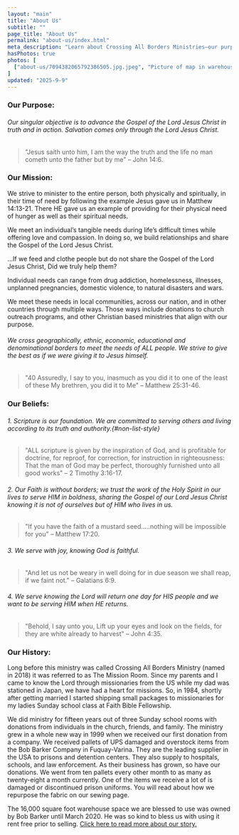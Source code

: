 ```yaml
---
layout: "main"
title: "About Us"
subtitle: ""
page_title: "About Us"
permalink: "about-us/index.html"
meta_description: "Learn about Crossing All Borders Ministries—our purpose, mission, beliefs, and history. We advance the Gospel of Jesus Christ by meeting physical and spiritual needs locally, nationally, and internationally, partnering with churches and ministries to serve people from all backgrounds with compassion and faith."
hasPhotos: true
photos: [
  ["about-us/7094382065792386505.jpg.jpeg", "Picture of map in warehouse"],
]
updated: "2025-9-9"
---
```


### Our Purpose: 

###### Our singular objective is to advance the Gospel of the Lord Jesus Christ in truth and in action. Salvation comes only through the Lord Jesus Christ.

> "Jesus saith unto him, I am the way the truth and the life no man cometh unto the father but by me" – John 14:6.


### Our Mission:

We strive to minister to the entire person, both physically and spiritually, in their time of need by following the example Jesus gave us in Matthew 14:13-21.  There HE gave us an example of providing for their physical need of hunger as well as their spiritual needs. 

We meet an individual’s tangible needs during life’s difficult times while offering love and compassion. In doing so, we build relationships and share the Gospel of the Lord Jesus Christ. 

…If we feed and clothe people but do not share the Gospel of the Lord Jesus Christ, Did we truly help them?

Individual needs can range from drug addiction, homelessness, illnesses, unplanned pregnancies, domestic violence, to natural disasters and wars. 



We meet these needs in local communities, across our nation, and in other countries through multiple ways. Those ways include donations to church outreach programs, and other Christian based ministries that align with our purpose.



###### We cross geographically, ethnic, economic, educational and denominational borders to meet the needs of ALL people. We strive to give the best as if we were giving it to Jesus himself.

>  "40 Assuredly, I say to you, inasmuch as you did it to one of the least of these My brethren, you did it to Me" – Matthew 25:31-46.





### Our Beliefs:

###### 1. Scripture is our foundation. We are committed to serving others and living according to its truth and authority.{#non-list-style}

> "ALL scripture is given by the inspiration of God, and is profitable for doctrine, for reproof, for correction, for instruction in righteousness: That the man of God may be perfect, thoroughly furnished unto all good works" – 2 Timothy 3:16-17.

###### 2. Our Faith is without borders; we trust the work of the Holy Spirit in our lives to serve HIM in boldness, sharing the Gospel of our Lord Jesus Christ knowing it is not of ourselves but of HIM who lives in us.

> "If you have the faith of a mustard seed.....nothing will be impossible for you" – Matthew 17:20.

###### 3. We serve with joy, knowing God is faithful.

> "And let us not be weary in well doing for in due season we shall reap, if we faint not." – Galatians 6:9.

###### 4. We serve knowing the Lord will return one day for HIS people and we want to be serving HIM when HE returns.

> "Behold, I say unto you, Lift up your eyes and look on the fields, for they are white already to harvest" – John 4:35.

### Our History:

Long before this ministry was called Crossing All Borders Ministry (named in 2018) it was referred to as The Mission Room. Since my parents and I came to know the Lord through missionaries from the US while my dad was stationed in Japan, we have had a heart for missions. So, in 1984, shortly after getting married I started shipping small packages to missionaries for my ladies Sunday school class at Faith Bible Fellowship.

We did ministry for fifteen years out of three Sunday school rooms with donations from individuals in the church, friends, and family. The ministry grew in a whole new way in 1999 when we received our first donation from a company. We received pallets of UPS damaged and overstock items from the Bob Barker Company in Fuquay-Varina. They are the leading supplier in the USA to prisons and detention centers. They also supply to hospitals, schools, and law enforcement. As their business has grown, so have our donations. We went from ten pallets every other month to as many as twenty-eight a month currently. One of the items we receive a lot of is damaged or discontinued prison uniforms. You will read about how we repurpose the fabric on our sewing page.

The 16,000 square foot warehouse space we are blessed to use was owned by Bob Barker until March 2020. He was so kind to bless us with using it rent free prior to selling. [Click here to read more about our story.](./our-story/)
